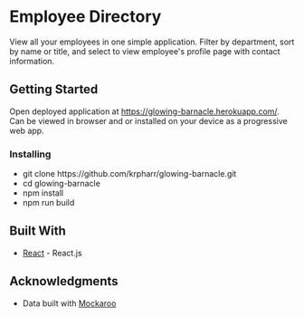 # Employee Directory

View all your employees in one simple application.  Filter by department, sort by name or title, and select to view employee's profile page with contact information.

## Getting Started

Open deployed application at https://glowing-barnacle.herokuapp.com/.  Can be viewed in browser and or installed on your device as a progressive web app.


### Installing

<ul>
    <li>git clone https://github.com/krpharr/glowing-barnacle.git</li>
    <li>cd glowing-barnacle</li>
    <li>npm install</li>
    <li>npm run build</li>
</ul>

## Built With

* [React](https://reactjs.org/) - React.js


## Acknowledgments

* Data built with [Mockaroo](https://www.mockaroo.com/)
